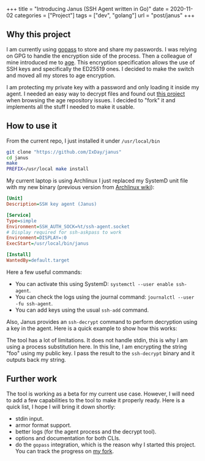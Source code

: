 +++
title = "Introducing Janus (SSH Agent written in Go)"
date = 2020-11-02
categories = ["Project"]
tags = ["dev", "golang"]
url = "post/janus"
+++

Why this project
----------------

I am currently using [gopass][gopass_url] to store and share my passwords.
I was relying on GPG to handle the encryption side of the process. Then a colleague of
mine introduced me to [age][age_url]. This encryption specification allows the
use of SSH keys and specifically the ED25519 ones. I decided to make the switch
and moved all my stores to age encryption.

I am protecting my private key with
a password and only loading it inside my agent. I needed an easy way to decrypt
files and found out [this project][sagent_url] when browsing the age repository
issues. I decided to "fork" it and implements all the stuff I needed to make it
usable.

[gopass_url]: https://www.gopass.pw/
[age_url]: https://github.com/FiloSottile/age
[sagent_url]: https://github.com/42wim/sagent

How to use it
-------------

From the current repo, I just installed it under `/usr/local/bin`

```sh
git clone "https://github.com/IxDay/janus"
cd janus
make
PREFIX=/usr/local make install
```

My current laptop is using Archlinux I just replaced my SystemD unit file with
my new binary (previous version from [Archlinux wiki][arch_wiki]):

```ini
[Unit]
Description=SSH key agent (Janus)

[Service]
Type=simple
Environment=SSH_AUTH_SOCK=%t/ssh-agent.socket
# Display required for ssh-askpass to work
Environment=DISPLAY=:0
ExecStart=/usr/local/bin/janus

[Install]
WantedBy=default.target
```
Here a few useful commands:
- You can activate this using SystemD: `systemctl --user enable ssh-agent`.
- You can check the logs using the journal command: `journalctl --user -fu ssh-agent`.
- You can add keys using the usual `ssh-add` command.

Also, Janus provides an `ssh-decrypt` command to perform decryption using
a key in the agent. Here is a quick example to show how this works:

The tool has a lot of limitations. It does not handle stdin, this
is why I am using a process substitution here. In this line, I am encrypting the
string "foo" using my public key. I pass the result to the `ssh-decrypt` binary
and it outputs back my string.

Further work
------------

The tool is working as a beta for my current use case. However, I will need to
add a few capabilities to the tool to make it properly ready. Here is a quick
list, I hope I will bring it down shortly:

- stdin input.
- armor format support.
- better logs (for the agent process and the decrypt tool).
- options and documentation for both CLIs.
- do the `gopass` integration, which is the reason why I started this project.
    You can track the progress on [my fork][gopass_fork].


[arch_wiki]: https://wiki.archlinux.org/index.php/SSH_keys#Start_ssh-agent_with_systemd_user
[gopass_fork]: https://github.com/IxDay/gopass
